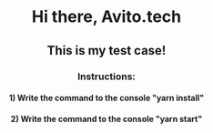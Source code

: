<h1 align="center">Hi there, Avito.tech</h1>
<h2 align="center">This is my test case!</h3>
<h3 align="center">Instructions:</h3>
<h4 align="center">1) Write the command to the console "yarn install"</h3>
<h4 align="center">2) Write the command to the console "yarn start"</h3>
<p align="center" margin="0 -50px 0 0">
  <img src="https://readme-typing-svg.herokuapp.com?font=Fira+Code&pause=1000&color=104EF7&width=435&lines=yarn+install;yarn+start" alt="">
</p>
